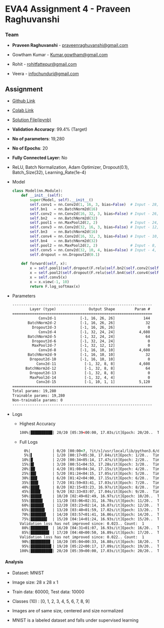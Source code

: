# EVA4 Assignment 4 - Praveen Raghuvanshi

### Team

- **Praveen Raghuvanshi** - praveenraghuvanshi@gmail.com

- Gowtham Kumar - Kumar.gowtham@gmail.com

- Rohit - rohitfattepur@gmail.com

- Veera - infochunduri@gmail.com

  

## Assignment

- [Github Link](https://github.com/praveenraghuvanshi1512/EVA4/blob/Session-4/Session-4/Assignment-4/EVA_4_Assignment_4_Praveen_Raghuvanshi.ipynb)

- [Colab Link](https://colab.research.google.com/drive/1WDebiK-hB0isRslHRL8S0ixTiNBeQt5k?authuser=1#scrollTo=9dAn_w-kQcaA)

- [Solution File(ipynb)](EVA_4_Assignment_4_Praveen_Raghuvanshi.ipynb)

- **Validation Accuracy**: 99.4% (Target)

- **No of parameters**: 19,280

- **No of Epochs**: 20

- **Fully Connected Layer:** No

- ReLU, Batch Normalization, Adam Optimizer, Dropout(0.1), Batch_Size(32), Learning_Rate(1e-4)

- Model

  ```python
  class Model(nn.Module):
      def __init__(self):
          super(Model, self).__init__()
          self.conv1 = nn.Conv2d(1, 16, 3, bias=False)  # Input - 28, Output - 26, RF  - 3
          self.bn1   = nn.BatchNorm2d(16)
          self.conv2 = nn.Conv2d(16, 32, 3, bias=False) # Input - 26, Output - 24, RF  - 5
          self.bn2   = nn.BatchNorm2d(32)
          self.pool1 = nn.MaxPool2d(2, 2)               # Input - 24, Output - 12, RF  - 10
          self.conv3 = nn.Conv2d(32, 16, 3, bias=False) # Input - 12, Output - 10, RF  - 12
          self.bn3   = nn.BatchNorm2d(16)
          self.conv4 = nn.Conv2d(16, 32, 3, bias=False) # Input - 10, Output - 8, RF  - 14
          self.bn4   = nn.BatchNorm2d(32)
          self.pool2 = nn.MaxPool2d(2, 2)               # Input - 8, Output - 4, RF  - 28
          self.conv5 = nn.Conv2d(32, 10, 4, bias=False) # Input - 4, Output - 2, RF  - 30        
          self.dropout = nn.Dropout2d(0.1)
          
      def forward(self, x):
          x = self.pool1(self.dropout(F.relu(self.bn2(self.conv2(self.dropout(F.relu(self.bn1(self.conv1(x)))))))))
          x = self.pool2(self.dropout(F.relu(self.bn4(self.conv4(self.dropout(F.relu(self.bn3(self.conv3(x)))))))))
          x = self.conv5(x)
          x = x.view(-1, 10)
          return F.log_softmax(x)
  ```

- Parameters

  ```html
  ----------------------------------------------------------------
          Layer (type)               Output Shape         Param #
  ================================================================
              Conv2d-1           [-1, 16, 26, 26]             144
         BatchNorm2d-2           [-1, 16, 26, 26]              32
           Dropout2d-3           [-1, 16, 26, 26]               0
              Conv2d-4           [-1, 32, 24, 24]           4,608
         BatchNorm2d-5           [-1, 32, 24, 24]              64
           Dropout2d-6           [-1, 32, 24, 24]               0
           MaxPool2d-7           [-1, 32, 12, 12]               0
              Conv2d-8           [-1, 16, 10, 10]           4,608
         BatchNorm2d-9           [-1, 16, 10, 10]              32
          Dropout2d-10           [-1, 16, 10, 10]               0
             Conv2d-11             [-1, 32, 8, 8]           4,608
        BatchNorm2d-12             [-1, 32, 8, 8]              64
          Dropout2d-13             [-1, 32, 8, 8]               0
          MaxPool2d-14             [-1, 32, 4, 4]               0
             Conv2d-15             [-1, 10, 1, 1]           5,120
  ================================================================
  Total params: 19,280
  Trainable params: 19,280
  Non-trainable params: 0
  ----------------------------------------------------------------
  ```

  

- Logs

  - Highest Accuracy

    ```html
    100%|██████████| 20/20 [05:39<00:00, 17.03s/it]Epoch: 20/20..  Time: 16.88s.. Training Loss: 0.029..  Training Accu: 0.991..  Val Loss: 0.020..  Val Accu: 0.994
    ```

    

  - Full Logs

    ```html
      0%|          | 0/20 [00:00<?, ?it/s]/usr/local/lib/python3.6/dist-packages/ipykernel_launcher.py:22: UserWarning: Implicit dimension choice for log_softmax has been deprecated. Change the call to include dim=X as an argument.
      5%|▌         | 1/20 [00:17<05:38, 17.84s/it]Epoch: 1/20..  Time: 17.84s.. Training Loss: 0.538..  Training Accu: 0.869..  Val Loss: 0.129..  Val Accu: 0.967
     10%|█         | 2/20 [00:34<05:14, 17.47s/it]Epoch: 2/20..  Time: 16.59s.. Training Loss: 0.139..  Training Accu: 0.964..  Val Loss: 0.074..  Val Accu: 0.979
     15%|█▌        | 3/20 [00:51<04:53, 17.28s/it]Epoch: 3/20..  Time: 16.84s.. Training Loss: 0.096..  Training Accu: 0.973..  Val Loss: 0.057..  Val Accu: 0.984
     20%|██        | 4/20 [01:08<04:34, 17.15s/it]Epoch: 4/20..  Time: 16.83s.. Training Loss: 0.076..  Training Accu: 0.978..  Val Loss: 0.044..  Val Accu: 0.987
     25%|██▌       | 5/20 [01:24<04:15, 17.05s/it]Epoch: 5/20..  Time: 16.84s.. Training Loss: 0.067..  Training Accu: 0.980..  Val Loss: 0.040..  Val Accu: 0.987
     30%|███       | 6/20 [01:42<04:00, 17.15s/it]Epoch: 6/20..  Time: 17.38s.. Training Loss: 0.059..  Training Accu: 0.983..  Val Loss: 0.036..  Val Accu: 0.988
     35%|███▌      | 7/20 [01:59<03:41, 17.03s/it]Epoch: 7/20..  Time: 16.74s.. Training Loss: 0.053..  Training Accu: 0.984..  Val Loss: 0.034..  Val Accu: 0.990
     40%|████      | 8/20 [02:15<03:23, 16.97s/it]Epoch: 8/20..  Time: 16.82s.. Training Loss: 0.050..  Training Accu: 0.985..  Val Loss: 0.031..  Val Accu: 0.990
     45%|████▌     | 9/20 [02:33<03:07, 17.04s/it]Epoch: 9/20..  Time: 17.22s.. Training Loss: 0.047..  Training Accu: 0.986..  Val Loss: 0.028..  Val Accu: 0.990
     50%|█████     | 10/20 [02:49<02:49, 16.97s/it]Epoch: 10/20..  Time: 16.80s.. Training Loss: 0.044..  Training Accu: 0.987..  Val Loss: 0.027..  Val Accu: 0.991
     55%|█████▌    | 11/20 [03:06<02:31, 16.78s/it]Epoch: 11/20..  Time: 16.34s.. Training Loss: 0.042..  Training Accu: 0.988..  Val Loss: 0.027..  Val Accu: 0.992
     60%|██████    | 12/20 [03:23<02:14, 16.87s/it]Epoch: 12/20..  Time: 17.07s.. Training Loss: 0.039..  Training Accu: 0.988..  Val Loss: 0.026..  Val Accu: 0.991
     65%|██████▌   | 13/20 [03:40<01:59, 17.02s/it]Epoch: 13/20..  Time: 17.37s.. Training Loss: 0.037..  Training Accu: 0.989..  Val Loss: 0.024..  Val Accu: 0.992
     70%|███████   | 14/20 [03:57<01:41, 16.86s/it]Epoch: 14/20..  Time: 16.48s.. Training Loss: 0.036..  Training Accu: 0.989..  Val Loss: 0.023..  Val Accu: 0.993
     75%|███████▌  | 15/20 [04:14<01:24, 16.93s/it]Epoch: 15/20..  Time: 17.08s.. Training Loss: 0.034..  Training Accu: 0.989..  Val Loss: 0.024..  Val Accu: 0.993
    Validation loss has not improved since: 0.023.. Count:  1
     80%|████████  | 16/20 [04:31<01:07, 16.93s/it]Epoch: 16/20..  Time: 16.94s.. Training Loss: 0.033..  Training Accu: 0.990..  Val Loss: 0.022..  Val Accu: 0.993
     85%|████████▌ | 17/20 [04:48<00:50, 16.89s/it]Epoch: 17/20..  Time: 16.80s.. Training Loss: 0.032..  Training Accu: 0.990..  Val Loss: 0.024..  Val Accu: 0.993
    Validation loss has not improved since: 0.022.. Count:  1
     90%|█████████ | 18/20 [05:04<00:33, 16.88s/it]Epoch: 18/20..  Time: 16.85s.. Training Loss: 0.030..  Training Accu: 0.991..  Val Loss: 0.021..  Val Accu: 0.993
     95%|█████████▌| 19/20 [05:22<00:17, 17.09s/it]Epoch: 19/20..  Time: 17.59s.. Training Loss: 0.030..  Training Accu: 0.991..  Val Loss: 0.021..  Val Accu: 0.993
    100%|██████████| 20/20 [05:39<00:00, 17.03s/it]Epoch: 20/20..  Time: 16.88s.. Training Loss: 0.029..  Training Accu: 0.991..  Val Loss: 0.020..  Val Accu: 0.994
    
    ```

    

  

#### Analysis

- Dataset: MNIST

- Image size: 28 x 28 x 1

- Train data: 60000, Test data: 10000

- Classes (10) : [0, 1, 2, 3, 4, 5, 6, 7, 8, 9] 

- Images are of same size, centered and size normalized

- MNIST is a labeled dataset and falls under supervised learning

  